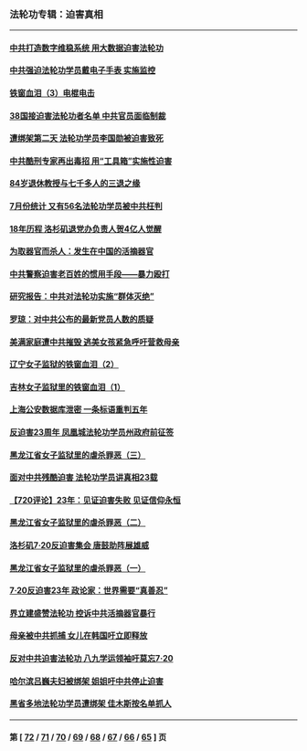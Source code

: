 ### 法轮功专辑：迫害真相
---
#### [中共打造数字维稳系统 用大数据迫害法轮功](../../pages/nf4379/n13799087.md?08150430) 
#### [中共强迫法轮功学员戴电子手表 实施监控](../../pages/nf4379/n13800403.md?08150430) 
#### [铁窗血泪（3）电棍电击](../../pages/nf4379/n13798789.md?08150430) 
#### [38国接迫害法轮功者名单 中共官员面临制裁](../../pages/nf4379/n13799696.md?08150430) 
#### [遭绑架第二天 法轮功学员李国勋被迫害致死](../../pages/nf4379/n13797464.md?08150430) 
#### [中共酷刑专家再出毒招 用“工具箱”实施性迫害](../../pages/nf4379/n13797202.md?08150430) 
#### [84岁退休教授与七千多人的三退之缘](../../pages/nf4379/n13796650.md?08150430) 
#### [7月份统计 又有56名法轮功学员被中共枉判](../../pages/nf4379/n13795640.md?08150430) 
#### [18年历程 洛杉矶退党办负责人贺4亿人觉醒](../../pages/nf4379/n13795117.md?08150430) 
#### [为取器官而杀人：发生在中国的活摘器官](../../pages/nf4379/n13794731.md?08150430) 
#### [中共警察迫害老百姓的惯用手段——暴力殴打](../../pages/nf4379/n13791611.md?08150430) 
#### [研究报告：中共对法轮功实施“群体灭绝”](../../pages/nf4379/n13791984.md?08150430) 
#### [罗琼：对中共公布的最新党员人数的质疑](../../pages/nf4379/n13790905.md?08150430) 
#### [美满家庭遭中共摧毁 逃美女孩紧急呼吁营救母亲](../../pages/nf4379/n13792859.md?08150430) 
#### [辽宁女子监狱的铁窗血泪（2）](../../pages/nf4379/n13788923.md?08150430) 
#### [吉林女子监狱里的铁窗血泪（1）](../../pages/nf4379/n13786967.md?08150430) 
#### [上海公安数据库泄密 一条标语重判五年](../../pages/nf4379/n13787387.md?08150430) 
#### [反迫害23周年 凤凰城法轮功学员州政府前征签](../../pages/nf4379/n13786397.md?08150430) 
#### [黑龙江省女子监狱里的虐杀罪恶（三）](../../pages/nf4379/n13784732.md?08150430) 
#### [面对中共残酷迫害 法轮功学员讲真相23载](../../pages/nf4379/n13785367.md?08150430) 
#### [【720评论】23年：见证迫害失败 见证信仰永恒](../../pages/nf4379/n13785353.md?08150430) 
#### [黑龙江省女子监狱里的虐杀罪恶（二）](../../pages/nf4379/n13783691.md?08150430) 
#### [洛杉矶7·20反迫害集会 唐鼓助阵展雄威](../../pages/nf4379/n13783935.md?08150430) 
#### [黑龙江省女子监狱里的虐杀罪恶（一）](../../pages/nf4379/n13780871.md?08150430) 
#### [7·20反迫害23年 政论家：世界需要“真善忍”](../../pages/nf4379/n13782402.md?08150430) 
#### [界立建盛赞法轮功 控诉中共活摘器官暴行](../../pages/nf4379/n13781971.md?08150430) 
#### [母亲被中共抓捕 女儿在韩国吁立即释放](../../pages/nf4379/n13781383.md?08150430) 
#### [反对中共迫害法轮功 八九学运领袖吁莫忘7‧20](../../pages/nf4379/n13781274.md?08150430) 
#### [哈尔滨吕巍夫妇被绑架 姐姐吁中共停止迫害](../../pages/nf4379/n13780481.md?08150430) 
#### [黑省多地法轮功学员遭绑架 佳木斯按名单抓人](../../pages/nf4379/n13779958.md?08150430) 

---
#### 第 [ [72](./72.md?08150430) / [71](./71.md?08150430) / [70](./70.md?08150430) / [69](./69.md?08150430) / [68](./68.md?08150430) / [67](./67.md?08150430) / [66](./66.md?08150430) / [65](./65.md?08150430) ] 页
